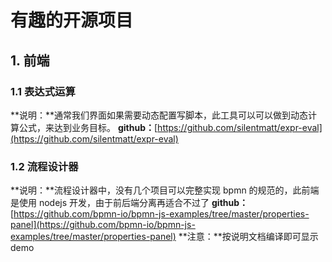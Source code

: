 # 有趣的开源项目

## 1. 前端
### 1.1 表达式运算
**说明：**通常我们界面如果需要动态配置写脚本，此工具可以可以做到动态计算公式，来达到业务目标。
**github：**[https://github.com/silentmatt/expr-eval](https://github.com/silentmatt/expr-eval)


### 1.2 流程设计器
**说明：**流程设计器中，没有几个项目可以完整实现 bpmn 的规范的，此前端是使用 nodejs 开发，由于前后端分离再适合不过了
**github：**[https://github.com/bpmn-io/bpmn-js-examples/tree/master/properties-panel](https://github.com/bpmn-io/bpmn-js-examples/tree/master/properties-panel)
**注意：**按说明文档编译即可显示demo


